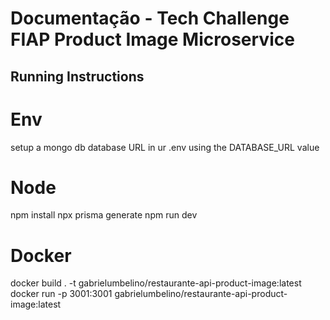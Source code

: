 # Documentação - Tech Challenge FIAP Product Image Microservice


## Running Instructions

# Env
setup a mongo db database URL in ur .env using the DATABASE_URL value

# Node
npm install
npx prisma generate
npm run dev

# Docker
docker build . -t gabrielumbelino/restaurante-api-product-image:latest
docker run -p 3001:3001 gabrielumbelino/restaurante-api-product-image:latest 